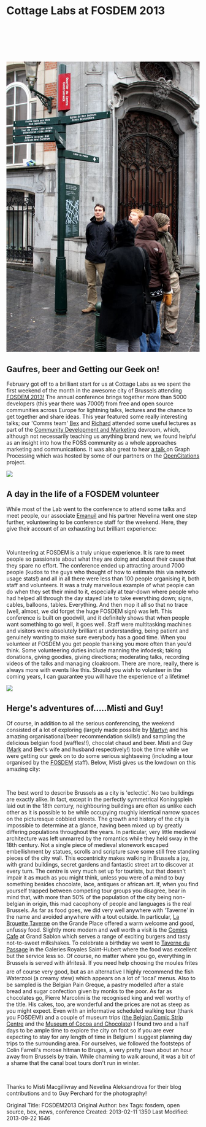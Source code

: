 <div class="row-fluid">

<div class="span8">
<div class="hero-unit" style="height:150px;">
<h1>Cottage Labs at FOSDEM 2013</h1>
</div>
</div>

<div class="span4">
<div class="img thumbnail">
<img src="/media/CLBrussels.jpg" />
</div>
</div>

</div>

<div class="row-fluid">

<div class="span8">
<h2>Gaufres, beer and Getting our Geek on!</h2>
<p>February got off to a brilliant start for us at Cottage Labs as we spent the first weekend of the month in the awesome city of Brussels attending <a href="https://fosdem.org/2013/"> FOSDEM 2013!</a> The annual conference brings together more than 5000 developers (this year there was 7000!) from  free and open source communities across Europe for lightning talks, lectures and the chance to get together and share ideas. This year featured some really interesting talks; our 'Comms team' <a href="http://cottagelabs.com/people/bex">Bex</a> and <a href="http://cottagelabs.com/people/richard">Richard</a> attended some useful lectures as part of the <a href="https://fosdem.org/2013/schedule/track/community_development_and_marketing/">Community Development and Marketing</a> devroom, which, although not necessarily teaching us anything brand new, we found helpful as an insight into how the FOSS community as a whole approaches marketing and communications. It was also great to hear <a href="https://fosdem.org/2013/schedule/event/qandasocial/">a talk </a> on Graph Processing which was hosted by some of our partners on the <a href="http://cottagelabs.com/projects/opencitations"> OpenCitations</a> project.</p>
</div>
</div>

<div class="row-fluid">

<div class="span4">
<div class="img thumbnail">
<img src="http://cottagelabs.com/media/CLBeers.jpg" />
</div>
</div>

<h2>A day in the life of a FOSDEM volunteer</h2>
<p>While most of the Lab went to the conference to attend some talks and meet people, our associate <a href="http://cottagelabs.com/people/emanuil" >Emanuil</a> and his partner Nevelina went one step further, volunteering to be conference staff for the weekend.  Here, they give their account of an exhausting but brilliant experience:</p>
<br>
<p>Volunteering at FOSDEM is a truly unique experience. It is rare to meet people so passionate about what they are doing and about their cause that they spare no effort. The conference ended up attracting around 7000 people (kudos to the guys who thought of how to estimate this via network usage stats!) and all in all there were less than 100 people organising it, both staff and volunteers. It was a truly marvellous example of what people can do when they set their mind to it, especially at tear-down where people who had helped all through the day stayed late to take everything down; signs, cables, balloons, tables. Everything. And then mop it all so that no trace (well, almost, we did forget the huge FOSDEM sign) was left. This conference is built on goodwill, and it definitely shows that when people want something to go well, it goes well. Staff were multitasking machines and visitors were absolutely brilliant at understanding, being patient and genuinely wanting to make sure everybody has a good time. When you volunteer at FOSDEM you get people thanking you more often than you'd think. Some volunteering duties include manning the infodesk; taking donations, giving goodies, giving directions; moderating talks, recording videos of the talks and managing cloakroom. There are more, really, there is always more with events like this. Should you wish to volunteer in the coming years, I can guarantee you will have the experience of a lifetime!</p>

</div>
</div>

<div class="span4">
<div class="img thumbnail">
<img src="http://cottagelabs.com/media/Grandplace.jpg" />
</div>
</div>

<h2>Herge's adventures of.....Misti and Guy!</h2>
<p> Of course, in addition to all the serious conferencing, the weekend consisted of a lot of exploring (largely made possible by <a href="http://cottagelabs.com/people/martyn">Martyn</a> and his amazing organisational/beer recommendation skills!) and sampling the delicious belgian food (waffles!!), chocolat chaud and beer. Misti and Guy (<a href="http://cottagelabs.com/people/mark">Mark</a> and Bex's wife and husband respectively!) took the time while we were getting our geek on to do some serious sightseeing (including a tour organised by the <a href=""https://fosdem.org/2013/">FOSDEM</a> staff). Below, Misti gives us the lowdown on this amazing city:</p>
<br>
<p>The best word to describe Brussels as a city is 'eclectic'. No two buildings are exactly alike. In fact, except in the perfectly symmetrical Koningsplein laid out in the 18th century, neighbouring buildings are often as unlike each other as it is possible to be while occupying roughly identical narrow spaces on the picturesque cobbled streets. The growth and history of the city is impossible to determine at a glance, having been mixed up by greatly differing populations throughout the years. In particular, very little medieval architecture was left unmarred by the romantics while they held sway in the 18th century. Not a single piece of medieval stonework escaped embellishment by statues, scrolls and scripture save some still free standing pieces of the city wall. This eccentricity makes walking in Brussels a joy, with grand buildings, secret gardens and fantastic street art to discover at every turn. The centre is very much set up for tourists, but that doesn't impair it as much as you might think, unless you were of a mind to buy something besides chocolate, lace, antiques or african art. If, when you find yourself trapped between competing tour groups you disagree, bear in mind that, with more than 50% of the population of the city being non-belgian in origin, this mad cacophony of people and languages is the real Brussels. As far as food goes, we did very well anywhere with 'Taverne' in the name and avoided anywhere with a tout outside. In particular, <a href="http://www.taverne-brouette.be/en/welcome/">La Brouette Taverne</a> on the Grande Place offered a warm welcome and good, unfussy food. Slightly more modern and well worth a visit is the <a href="http://www.comicscafe.be/english/overview/">Comics Cafe</a> at Grand Sablon which serves a range of exciting burgers and tasty not-to-sweet milkshakes. To celebrate a birthday we went to <a href="www.taverne-du-passage.be/fr/bienvenue/">Taverne du Passage</a> in the Galeries Royales Saint-Hubert where the food was excellent but the service less so. Of course, no matter where you go, everything in Brussels is served with
âfritesâ. If you need help choosing the moules frites are of course very good, but as an alternative I highly recommend the fish Waterzooi (a creamy stew) which appears on a lot of 'local' menus. Also to be sampled is the Belgian Pain Greque, a pastry modelled after a stale bread and sugar confection given by monks to the poor. As far as chocolates go, Pierre Marcolini is the recognised king and well worthy of the title. His cakes, too, are wonderful and the prices are not as
steep as you might expect. Even with an informative scheduled walking tour (thank you FOSDEM!) and a couple of museum trips (<a href="http://www.comicscenter.net/en/home">the Belgian Comic Strip Centre</a> and the <a href="http://www.mucc.be/"> Museum of Cocoa and Chocolate</a>) I found two and a half days to be ample time to explore the city on foot so if you are ever expecting to stay for any length of time in Belgium I suggest planning day trips to the
surrounding area. For ourselves, we followed the footsteps of Colin Farrell's morose hitman to Bruges, a very pretty town about an hour away from Brussels by train. While charming to walk around, it was a bit of a shame that the canal boat tours don't run in winter.</p>
<br>
<p> Thanks to Misti Macgillivray and Nevelina Aleksandrova for their blog contributions and to Guy Perchard for the photography!</p>



Original Title: FOSDEM2013
Original Author: bex
Tags: fosdem, open source, bex, news, conference
Created: 2013-02-11 1350
Last Modified: 2013-09-22 1646
